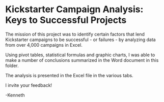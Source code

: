 # Kickstarter Campaign Analysis: Keys to Successful Projects

The mission of this project was to identify certain factors that lend Kickstarter campaigns to be successful - or failures - by analyzing data from over 4,000 campaigns in Excel. 

Using pivot tables, statistical formulas and graphic charts, I was able to make a number of conclusions summarized in the Word document in this folder. 

The analysis is presented in the Excel file in the various tabs. 

I invite your feedback!

-Kenneth
